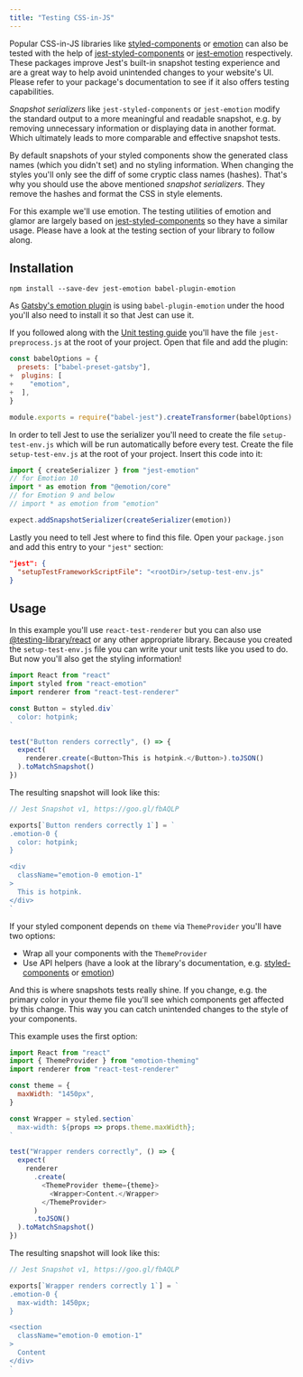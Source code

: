 ```yaml
---
title: "Testing CSS-in-JS"
---
```


Popular CSS-in-JS libraries like [styled-components](https://github.com/styled-components/styled-components) or [emotion](https://github.com/emotion-js/emotion) can also be tested with the help of [jest-styled-components](https://github.com/styled-components/jest-styled-components) or [jest-emotion](https://github.com/emotion-js/emotion/tree/master/packages/jest-emotion) respectively. These packages improve Jest's built-in snapshot testing experience and are a great way to help avoid unintended changes to your website's UI. Please refer to your package's documentation to see if it also offers testing capabilities.

_Snapshot serializers_ like `jest-styled-components` or `jest-emotion` modify the standard output to a more meaningful and readable snapshot, e.g. by removing unnecessary information or displaying data in another format. Which ultimately leads to more comparable and effective snapshot tests.

By default snapshots of your styled components show the generated class names (which you didn't set) and no styling information. When changing the styles you'll only see the diff of some cryptic class names (hashes). That's why you should use the above mentioned _snapshot serializers_. They remove the hashes and format the CSS in style elements.

For this example we'll use emotion. The testing utilities of emotion and glamor are largely based on [jest-styled-components](https://github.com/styled-components/jest-styled-components) so they have a similar usage. Please have a look at the testing section of your library to follow along.

## Installation

```shell
npm install --save-dev jest-emotion babel-plugin-emotion
```

As [Gatsby's emotion plugin](/packages/gatsby-plugin-emotion/) is using `babel-plugin-emotion` under the hood you'll also need to install it so that Jest can use it.

If you followed along with the [Unit testing guide](/docs/unit-testing) you'll have the file `jest-preprocess.js` at the root of your project. Open that file and add the plugin:

```diff:title=jest-preprocess.js
const babelOptions = {
  presets: ["babel-preset-gatsby"],
+  plugins: [
+    "emotion",
+  ],
}

module.exports = require("babel-jest").createTransformer(babelOptions)
```

In order to tell Jest to use the serializer you'll need to create the file `setup-test-env.js` which will be run automatically before every test. Create the file `setup-test-env.js` at the root of your project. Insert this code into it:

```js:title=setup-test-env.js
import { createSerializer } from "jest-emotion"
// for Emotion 10
import * as emotion from "@emotion/core"
// for Emotion 9 and below
// import * as emotion from "emotion"

expect.addSnapshotSerializer(createSerializer(emotion))
```

Lastly you need to tell Jest where to find this file. Open your `package.json` and add this entry to your `"jest"` section:

```json:title=package.json
"jest": {
  "setupTestFrameworkScriptFile": "<rootDir>/setup-test-env.js"
}
```

## Usage

In this example you'll use `react-test-renderer` but you can also use [@testing-library/react](/docs/testing-react-components) or any other appropriate library. Because you created the `setup-test-env.js` file you can write your unit tests like you used to do. But now you'll also get the styling information!

```js:title=src/components/Button.test.js
import React from "react"
import styled from "react-emotion"
import renderer from "react-test-renderer"

const Button = styled.div`
  color: hotpink;
`

test("Button renders correctly", () => {
  expect(
    renderer.create(<Button>This is hotpink.</Button>).toJSON()
  ).toMatchSnapshot()
})
```

The resulting snapshot will look like this:

```js
// Jest Snapshot v1, https://goo.gl/fbAQLP

exports[`Button renders correctly 1`] = `
.emotion-0 {
  color: hotpink;
}

<div
  className="emotion-0 emotion-1"
>
  This is hotpink.
</div>
`
```

If your styled component depends on `theme` via `ThemeProvider` you'll have two options:

- Wrap all your components with the `ThemeProvider`
- Use API helpers (have a look at the library's documentation, e.g. [styled-components](https://github.com/styled-components/jest-styled-components#theming) or [emotion](https://github.com/emotion-js/emotion/tree/master/packages/emotion-theming#createbroadcast-function))

And this is where snapshots tests really shine. If you change, e.g. the primary color in your theme file you'll see which components get affected by this change. This way you can catch unintended changes to the style of your components.

This example uses the first option:

```js:title=src/components/Wrapper.test.js
import React from "react"
import { ThemeProvider } from "emotion-theming"
import renderer from "react-test-renderer"

const theme = {
  maxWidth: "1450px",
}

const Wrapper = styled.section`
  max-width: ${props => props.theme.maxWidth};
`

test("Wrapper renders correctly", () => {
  expect(
    renderer
      .create(
        <ThemeProvider theme={theme}>
          <Wrapper>Content.</Wrapper>
        </ThemeProvider>
      )
      .toJSON()
  ).toMatchSnapshot()
})
```

The resulting snapshot will look like this:

```js
// Jest Snapshot v1, https://goo.gl/fbAQLP

exports[`Wrapper renders correctly 1`] = `
.emotion-0 {
  max-width: 1450px;
}

<section
  className="emotion-0 emotion-1"
>
  Content
</div>
`
```
